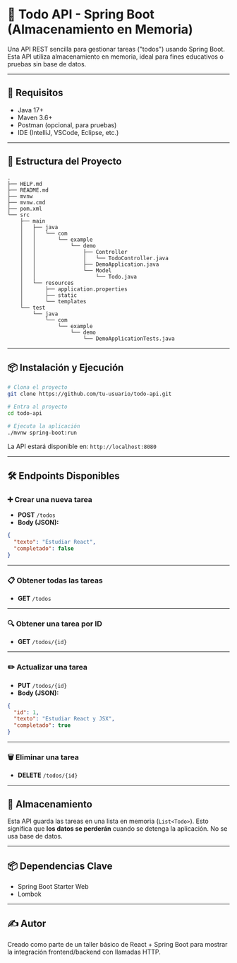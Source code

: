 # 📝 Todo API - Spring Boot (Almacenamiento en Memoria)

Una API REST sencilla para gestionar tareas ("todos") usando Spring Boot. Esta API utiliza almacenamiento en memoria, ideal para fines educativos o pruebas sin base de datos.

---

## 🚀 Requisitos

- Java 17+
- Maven 3.6+
- Postman (opcional, para pruebas)
- IDE (IntelliJ, VSCode, Eclipse, etc.)

---

## 📂 Estructura del Proyecto

```
.
├── HELP.md
├── README.md
├── mvnw
├── mvnw.cmd
├── pom.xml
└── src
    ├── main
    │   ├── java
    │   │   └── com
    │   │       └── example
    │   │           └── demo
    │   │               ├── Controller
    │   │               │   └── TodoController.java
    │   │               ├── DemoApplication.java
    │   │               └── Model
    │   │                   └── Todo.java
    │   └── resources
    │       ├── application.properties
    │       ├── static
    │       └── templates
    └── test
        └── java
            └── com
                └── example
                    └── demo
                        └── DemoApplicationTests.java

````

---

## 📦 Instalación y Ejecución

```bash
# Clona el proyecto
git clone https://github.com/tu-usuario/todo-api.git

# Entra al proyecto
cd todo-api

# Ejecuta la aplicación
./mvnw spring-boot:run
````

La API estará disponible en: `http://localhost:8080`

---

## 🛠️ Endpoints Disponibles

### ➕ Crear una nueva tarea

* **POST** `/todos`
* **Body (JSON):**

```json
{
  "texto": "Estudiar React",
  "completado": false
}
```

---

### 📋 Obtener todas las tareas

* **GET** `/todos`

---

### 🔍 Obtener una tarea por ID

* **GET** `/todos/{id}`

---

### ✏️ Actualizar una tarea

* **PUT** `/todos/{id}`
* **Body (JSON):**

```json
{
  "id": 1,
  "texto": "Estudiar React y JSX",
  "completado": true
}
```

---

### 🗑️ Eliminar una tarea

* **DELETE** `/todos/{id}`

---

## 💾 Almacenamiento

Esta API guarda las tareas en una lista en memoria (`List<Todo>`). Esto significa que **los datos se perderán** cuando se detenga la aplicación. No se usa base de datos.

---

## 📦 Dependencias Clave

* Spring Boot Starter Web
* Lombok 

---

## ✍️ Autor

Creado como parte de un taller básico de React + Spring Boot para mostrar la integración frontend/backend con llamadas HTTP.






